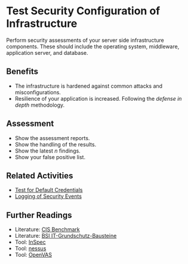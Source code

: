 # Test Security Configuration of Infrastructure

Perform security assessments of your server side infrastructure components. These should include the operating system, middleware, application server, and database.

## Benefits

- The infrastructure is hardened against common attacks and misconfigurations.
- Resilience of your application is increased. Following the *defense in depth* methodology.

## Assessment

- Show the assessment reports.
- Show the handling of the results.
- Show the latest *n* findings.
- Show your false positive list.

## Related Activities

- [Test for Default Credentials](test-for-default-credentials.md)
- [Logging of Security Events](../orange/logging-of-security-events.md)

## Further Readings

- Literature: [CIS Benchmark](https://www.cisecurity.org/cis-benchmarks/)
- Literature: [BSI IT-Grundschutz-Bausteine](https://www.bsi.bund.de/DE/Themen/Unternehmen-und-Organisationen/Standards-und-Zertifizierung/IT-Grundschutz/IT-Grundschutz-Kompendium/IT-Grundschutz-Bausteine/Bausteine_Download_Edition_node.html)
- Tool: [InSpec](https://www.chef.io/products/chef-inspec)
- Tool: [nessus](https://www.tenable.com/products/nessus)
- Tool: [OpenVAS](https://www.openvas.org/)
